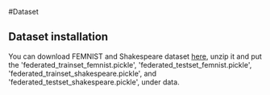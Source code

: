 #Dataset
## Dataset installation

You can download FEMNIST and Shakespeare dataset [here](https://drive.google.com/file/d/1NfmKUFeDogD6DlXkbyhbXI197F3ZfZ02/view?usp=sharing), unzip it and put the 'federated_trainset_femnist.pickle', 'federated_testset_femnist.pickle', 'federated_trainset_shakespeare.pickle', and 'federated_testset_shakespeare.pickle', under data.
